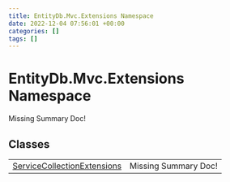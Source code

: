 ```yaml
---
title: EntityDb.Mvc.Extensions Namespace
date: 2022-12-04 07:56:01 +00:00
categories: []
tags: []
---
```


# EntityDb.Mvc.Extensions Namespace
Missing Summary Doc!
## Classes
<table><tr><td><a href='dotnet./entitydb.mvc.extensions.servicecollectionextensions'>ServiceCollectionExtensions</a></td><td>Missing Summary Doc!</td></tr></table>
